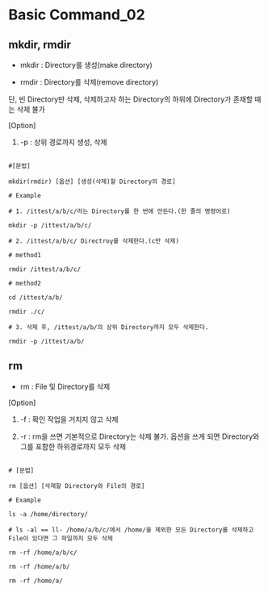 # Basic Command_02

## mkdir, rmdir

- mkdir : Directory를 생성(make directory)

- rmdir : Directory를 삭제(remove directory)

단, 빈 Directory만 삭제, 삭제하고자 하는 Directory의 하위에 Directory가 존재할 때는 삭제 불가

[Option]

1. -p : 상위 경로까지 생성, 삭제


```shell

#[문법]

mkdir(rmdir) [옵션] [생성(삭제)할 Directory의 경로]

# Example

# 1. /ittest/a/b/c/라는 Directory를 한 번에 만든다.(한 줄의 명령어로)

mkdir -p /ittest/a/b/c/

# 2. /ittest/a/b/c/ Directroy를 삭제한다.(c만 삭제)

# method1

rmdir /ittest/a/b/c/

# method2

cd /ittest/a/b/

rmdir ./c/

# 3. 삭제 후, /ittest/a/b/의 상위 Directory까지 모두 삭제한다.

rmdir -p /ittest/a/b/

```

## rm 

- rm : File 및 Directory를 삭제

[Option]

1. -f : 확인 작업을 거치지 않고 삭제

2. -r : rm을 쓰면 기본적으로 Directory는 삭제 불가. 옵션을 쓰게 되면 Directory와 그를 포함한 하위경로까지 모두 삭제

```shell

# [문법]

rm [옵션] [삭제할 Directory와 File의 경로]

# Example

ls -a /home/directory/

# ls -al == ll- /home/a/b/c/에서 /home/을 제외한 모든 Directory를 삭제하고 File이 있다면 그 파일까지 모두 삭제

rm -rf /home/a/b/c/

rm -rf /home/a/b/

rm -rf /home/a/

```
